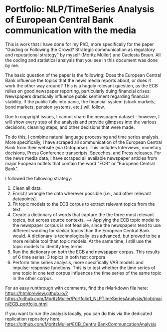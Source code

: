# Portfolio: NLP/TimeSeries Analysis of European Central Bank communication with the media

This is work that I have done for  my PhD, more specifically for the paper "Guiding or Following the Crowd? Strategic communication as regulatory and reputational strategy" by myself (Moritz Müller) and Caelesta Braun. All the coding and statistical analysis that you see in this document was done by me. 

The basic question of the paper is the following: Does the European Central Bank influence the topics that the news media reports about, or does it work the other way around? This is a hugely relevant question, as the ECB relies on good newspaper reporting, particularly duing financial crises: Newspapers drastically influence public sentiment regarding financial stability. If the public falls into panic, the financial system (stock markets, bond markets, pension systems, etc.) will follow. 

Due to copyright issues, I cannot share the newspaper dataset - however, I will show every step of the analysis and provide glimpses into the various decisions, cleaning steps, and other decisions that were made. 

To do this, I combine natural language processing and time series analysis. More specifically, I have scraped all communication of the European Central Bank from their website (via Octoparse). This includes Interviews, monetary decisions, Press Conference transcripts, Speeches, and Press releases. For the news media data, I have scraped all available newspaper articles from major Euopean outlets that contain the word "ECB" or "European Central Bank".

I followed the following strategy: 
1. Clean all data.
2. Enrich/ wrangle the data wherever possible (i.e., add other relevant datapoints).
3. Fit topic models to the ECB corpus to extract relevant topics from the text.
4. Create a dictionary of words that capture the the three most relevant topics, but across source contexts. --> Applying the ECB topic model to the newspaper corpus is not feasible, since the newspapers tend to use different wording for simliar topics than the European Central Bank would. A dictionary is technologically less advanced, but proved to be a more reliable tool than topic models. At the same time, I still use the topic models to identify key terms.
5. Run the dictionary on both the ECB and newspaper corpus. This results of 6 time series: 3 topics in both text corpora.
6. Perform time series analysis, more specifically VAR models and impulse-response functions. This is to test whether the time series of one topic in one text corpus influences the time series of the same topic in the other corpus.


For an easy runthrough with comments, find the rMarkdown file here: https://htmlpreview.github.io/?https://github.com/MoritzMuller/Portfolio1_NLPTimeSeriesAnalysis/blob/main/ECB_portfolio.html

If you want to run the analysis locally, you can do this via the dedicated replication repository here: https://github.com/MoritzMuller/ECB_CentralBankCommuncationAnalysis

